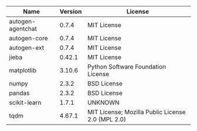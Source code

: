| Name              | Version | License                                           |
|-------------------|---------|---------------------------------------------------|
| autogen-agentchat | 0.7.4   | MIT License                                       |
| autogen-core      | 0.7.4   | MIT License                                       |
| autogen-ext       | 0.7.4   | MIT License                                       |
| jieba             | 0.42.1  | MIT License                                       |
| matplotlib        | 3.10.6  | Python Software Foundation License                |
| numpy             | 2.3.2   | BSD License                                       |
| pandas            | 2.3.2   | BSD License                                       |
| scikit-learn      | 1.7.1   | UNKNOWN                                           |
| tqdm              | 4.67.1  | MIT License; Mozilla Public License 2.0 (MPL 2.0) |
